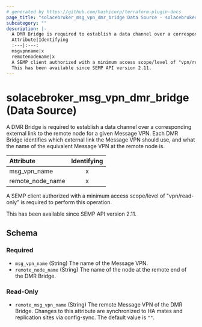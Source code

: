 ```yaml
---
# generated by https://github.com/hashicorp/terraform-plugin-docs
page_title: "solacebroker_msg_vpn_dmr_bridge Data Source - solacebroker"
subcategory: ""
description: |-
  A DMR Bridge is required to establish a data channel over a corresponding external link to the remote node for a given Message VPN. Each DMR Bridge identifies which external link the Message VPN should use, and what the name of the equivalent Message VPN at the remote node is.
  Attribute|Identifying
  :---|:---:
  msgvpnname|x
  remotenodename|x
  A SEMP client authorized with a minimum access scope/level of "vpn/read-only" is required to perform this operation.
  This has been available since SEMP API version 2.11.
---
```


# solacebroker_msg_vpn_dmr_bridge (Data Source)

A DMR Bridge is required to establish a data channel over a corresponding external link to the remote node for a given Message VPN. Each DMR Bridge identifies which external link the Message VPN should use, and what the name of the equivalent Message VPN at the remote node is.


Attribute|Identifying
:---|:---:
msg_vpn_name|x
remote_node_name|x



A SEMP client authorized with a minimum access scope/level of "vpn/read-only" is required to perform this operation.

This has been available since SEMP API version 2.11.



<!-- schema generated by tfplugindocs -->
## Schema

### Required

- `msg_vpn_name` (String) The name of the Message VPN.
- `remote_node_name` (String) The name of the node at the remote end of the DMR Bridge.

### Read-Only

- `remote_msg_vpn_name` (String) The remote Message VPN of the DMR Bridge. Changes to this attribute are synchronized to HA mates and replication sites via config-sync. The default value is `""`.
